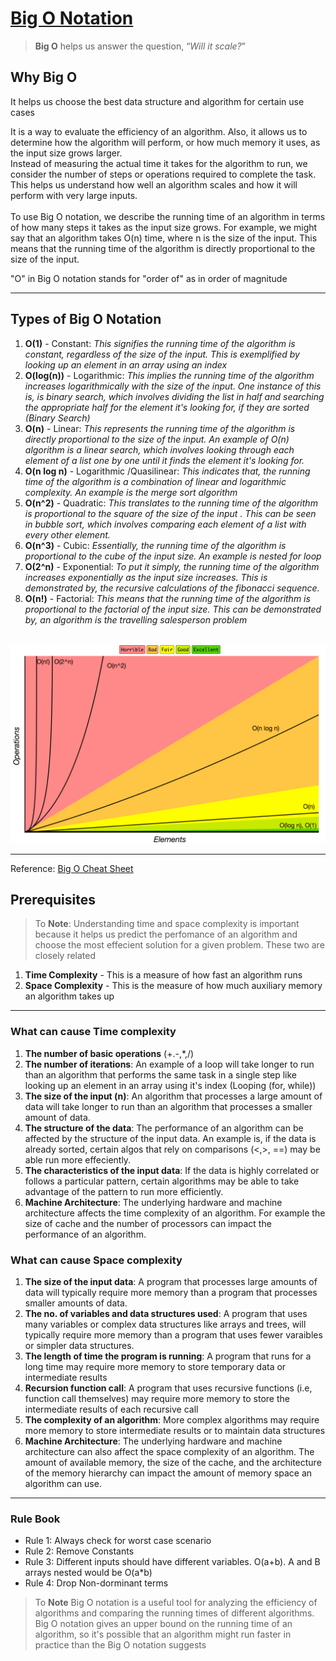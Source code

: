 # [Big O Notation](https://en.wikipedia.org/wiki/Big_O_notation)

> **Big O** helps us answer the question, “_Will it scale?_” <br>

## Why Big O 
It helps us choose the best data structure and algorithm for certain use cases

It is a way to evaluate the efficiency of an algorithm. Also, it allows us to determine how the algorithm will perform, or how much memory it uses, as the input size grows larger. <br> Instead of measuring the actual time it takes for the algorithm to run, we consider the number of steps or operations required to complete the task. This helps us understand how well an algorithm scales and how it will perform with very large inputs. 
<br>  
To use Big O notation, we describe the running time of an algorithm in terms of how many steps it takes as the input size grows. For example, we might say that an algorithm takes O(n) time, where n is the size of the input. This means that the running time of the algorithm is directly proportional to the size of the input.

"O" in Big O notation stands for "order of" as in order of magnitude

<hr>

## Types of Big O Notation

 1. **O(1)** - Constant: _This signifies the running time of the algorithm is constant, regardless of the size of the input. This is exemplified by looking up an element in an array using an index_
 2. **O(log(n))** - Logarithmic: _This implies the running time of the algorithm increases logarithmically with the size of the input. One instance of this is, is binary search, which involves dividing the list in half and searching the appropriate half for the element it's looking for, if they are sorted (Binary Search)_
 3. **O(n)** - Linear: _This represents the running time of the algorithm is directly proportional to the size of the input. An example of O(n) algorithm is a linear search, which involves looking through each element of a list one by one until it finds the element it's looking for._
 4. **O(n log n)** - Logarithmic /Quasilinear: _This indicates that, the running time of the algorithm is a combination of linear and logarithmic complexity. An example is the merge sort algorithm_
 5. **O(n^2)** - Quadratic: _This translates to the running time of the algorithm is proportional to the square of the size of the input . This can be seen in bubble sort, which involves comparing each element of a list with every other element._
 6. **O(n^3)** - Cubic: _Essentially, the running time of the algorithm is proportional to the cube of the input size. An example is nested for loop_
 7. **O(2^n)** - Exponential: _To put it simply, the running time of the algorithm increases exponentially as the input size increases. This is demonstrated by, the recursive calculations of the fibonacci sequence._
 8. **O(n!)** - Factorial: _This means that the running time of the algorithm is proportional to the factorial of the input size. This can be demonstrated by, an algorithm is the travelling salesperson problem_

<br>
<img width="850"  src="../../assets/bigo-cheat-sheet.png" alt="Big O"/>

<hr>

Reference: [Big O Cheat Sheet](https://www.bigocheatsheet.com/)

## Prerequisites
> To **Note**: Understanding time and space complexity is important because it helps us predict the perfomance of an algorithm and choose the most effecient solution for a given problem. These two are closely related <br>
1. **Time Complexity** - This is a measure of how fast an algorithm runs
2. **Space Complexity** - This is the measure of how much auxiliary memory an algorithm takes up

<hr>

### What can cause Time complexity
1. **The number of basic operations** (+.-,*,/)
2. **The number of iterations**: An example of a loop will take longer to run than an algorithm that performs the same task in a single step like looking up an element in an array using it's index (Looping (for, while))
3. **The size of the input (n)**: An algorithm that processes a large amount of data will take longer to run than an algorithm that processes a smaller amount of data. 
4. **The structure of the data**: The performance of an algorithm can be affected by the structure of the input data. An example is, if the data is already sorted, certain algos that rely on comparisons (<,>, ==) may be able run more effeciently.
5. **The characteristics of the input data**: If the data is highly correlated or follows a particular pattern, certain algorithms may be able to take advantage of the pattern to run more efficiently.
6. **Machine Architecture**: The underlying hardware and machine architecture affects the time complexity of an algorithm. For example the size of cache and the number of processors can impact the performance of an algorithm.

### What can cause Space complexity
1. **The size of the input data**: A program that processes large amounts of data will typically require more memory than a program that processes smaller amounts of data.
2. **The no. of variables and data structures used**: A program that uses many variables or complex data structures like arrays and trees, will typically require more memory than a program that uses fewer varaibles or simpler data structures.
3. **The length of time the program is running**: A program that runs for a long time may require more memory to store temporary data or intermediate results
4. **Recursion function call**: A program that uses recursive functions (i.e, function call themselves) may require more memory to store the intermediate results of each recursive call
5. **The complexity of an algorithm**: More complex algorithms may require more memory to store intermediate results or to maintain data structures 
6. **Machine Architecture**: The underlying hardware and machine architecture can also affect the space complexity of an algorithm. The amount of available memory, the size of the cache, and the architecture of the memory hierarchy can impact the amount of memory space an algorithm can use.

<hr>

### Rule Book
* Rule 1: Always check for worst case scenario
* Rule 2: Remove Constants
* Rule 3: Different inputs should have different variables. O(a+b). A and B arrays nested would be O(a*b)
* Rule 4: Drop Non-dorminant terms


> To **Note** Big O notation is a useful tool for analyzing the efficiency of algorithms and comparing the running times of different algorithms. Big O notation gives an upper bound on the running time of an algorithm, so it's possible that an algorithm might run faster in practice than the Big O notation suggests
